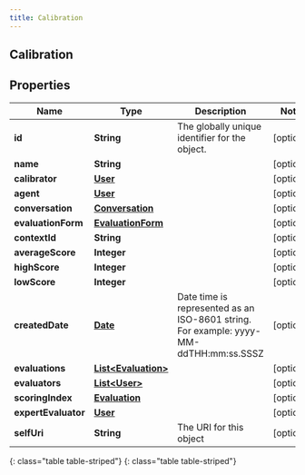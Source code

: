 ```yaml
---
title: Calibration
---
```

## Calibration


## Properties

| Name | Type | Description | Notes |
| ------------ | ------------- | ------------- | ------------- |
| **id** | **String** | The globally unique identifier for the object. |  [optional] |
| **name** | **String** |  |  [optional] |
| **calibrator** | [**User**](User.html) |  |  [optional] |
| **agent** | [**User**](User.html) |  |  [optional] |
| **conversation** | [**Conversation**](Conversation.html) |  |  [optional] |
| **evaluationForm** | [**EvaluationForm**](EvaluationForm.html) |  |  [optional] |
| **contextId** | **String** |  |  [optional] |
| **averageScore** | **Integer** |  |  [optional] |
| **highScore** | **Integer** |  |  [optional] |
| **lowScore** | **Integer** |  |  [optional] |
| **createdDate** | [**Date**](Date.html) | Date time is represented as an ISO-8601 string. For example: yyyy-MM-ddTHH:mm:ss.SSSZ |  [optional] |
| **evaluations** | [**List&lt;Evaluation&gt;**](Evaluation.html) |  |  [optional] |
| **evaluators** | [**List&lt;User&gt;**](User.html) |  |  [optional] |
| **scoringIndex** | [**Evaluation**](Evaluation.html) |  |  [optional] |
| **expertEvaluator** | [**User**](User.html) |  |  [optional] |
| **selfUri** | **String** | The URI for this object |  [optional] |
{: class="table table-striped"}
{: class="table table-striped"}


